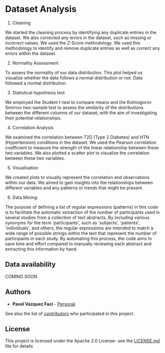 # Dataset Analysis

 
1. Cleaning

We started the cleaning process by identifying any duplicate entries in the dataset.  We also corrected any errors in 
the dataset, such as missing or incorrect values. We used the Z-Score methodology. We used this methodology to identify 
and remove duplicate entries as well as correct any errors within the dataset.

2. Normality Assessment

To assess the normality of our data distribution. This plot helped us visualize whether the data follows a normal 
distribution or not. Data followed a normal distribution.

3. Statistical hypothesis test

We employed the Student t-test to compare means and the Kolmogorov Smirnov two-sample test to assess the similarity of 
the distributions between the different columns of our dataset, with the aim of investigating their potential 
relationships. 

4. Correlation Analysis

We examined the correlation between T2D (Type 2 Diabetes) and HTN (Hypertension) conditions in the dataset. 
We used the Pearson correlation coefficient to measure the strength of the linear relationship between these two 
variables. We also plotted a scatter plot to visualize the correlation between these two variables.

5. Visualisation

We created plots to visually represent the correlation and observations within our data. 
We aimed to gain insights into the relationships between different variables and any patterns or trends that might be 
present. 

6. Data Mining:

The purpose of defining a list of regular expressions (patterns) in this code is to facilitate the automatic extraction 
of the number of participants used in several studies from a collection of text abstracts. By including various synonyms
for the term 'participants', such as 'subjects', 'patients', 'individuals', and others, the regular expressions are 
intended to match a wide range of possible strings within the text that represent the number of participants in each 
study. By automating this process, the code aims to save time and effort compared to manually reviewing each abstract 
and extracting this information by hand.

## Data availability

COMING SOON

## Authors

* **Pavel Vazquez Faci** - [Personal](https://www.med.uio.no/hth/english/people/postdocs/pavelva/index.html)

See also the list of [contributors](CONTRIBUTORS.md) who participated in this project.

## License

This project is licensed under the Apache 2.0 License- see the [LICENSE.md](LICENSE.md) file for details
